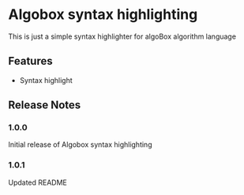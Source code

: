 # Algobox syntax highlighting

This is just a simple syntax highlighter for algoBox algorithm language

## Features

- Syntax highlight

## Release Notes

### 1.0.0

Initial release of Algobox syntax highlighting

### 1.0.1

Updated README

